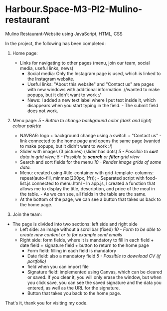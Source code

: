 # Harbour.Space-M3-PI2-Mulino-restaurant
Mulino Restaurant-Website using JavaScript, HTML, CSS


In the project, the following has been completed:

1) Home page:
   - Links for navigating to other pages (menu, join our team, social media, useful links, news)
     - Social media: Only the Instagram page is used, which is linked to the Instagram website.
     - Useful links: "About this website" and "Contact us" are pages with new windows with additional information. //wanted to make popups, but it             didn't want to work :/
     - News: I added a new text label where I put text inside it, which disappears when you start typing in the field.
               - The submit field does not work.

2) Menu page:
      *5 - Button to change background color (dark and light) colour palette*
   - NAVBAR: logo + background change using a switch + "Contact us" - link connected to the home page and opens the same page (wanted to make popups,       but it didn't want to work :/)
   - Slider with images (3 pictures) (slider has dots)
     *5 - Possible to **sort** data in grid view; 5 - Possible to **search** or **filter** grid view*
   - Search and sort fields for the menu
     *10 - Render image grids of some data.*
   - Menu: created using #tile-container with grid-template-columns: repeat(auto-fill, minmax(200px, 1fr));
          - Separated script with food-list.js connected to menu.html
          - In app.js, I created a function that allows me to display the title, description, and price of the meal in the table.
          - As we can see, all fields in the table are the same.
   - At the bottom of the page, we can see a button that takes us back to the home page.
  
4) Join the team:
  - The page is divided into two sections: left side and right side
     - Left side: an image without a scrollbar (fixed)
       *10 - Form to be able to create new content or to for example send emails*
     - Right side: form fields, where it is mandatory to fill in each field + date field + signature field + button to return to the home page
        - Form field: filling in each field is mandatory
        - Date field: also a mandatory field
          *5 - Possible to download CV (if portfolio)*
        - field when you can import file
        - Signature field: implemented using Canvas, which can be cleared or saved. If you clear it, you will only erase the window, but when you click          save, you can see the saved signature and the data you entered, as well as the URL for the signature.
        - Button that takes you back to the home page.

That's it, thank you for visiting my code.
